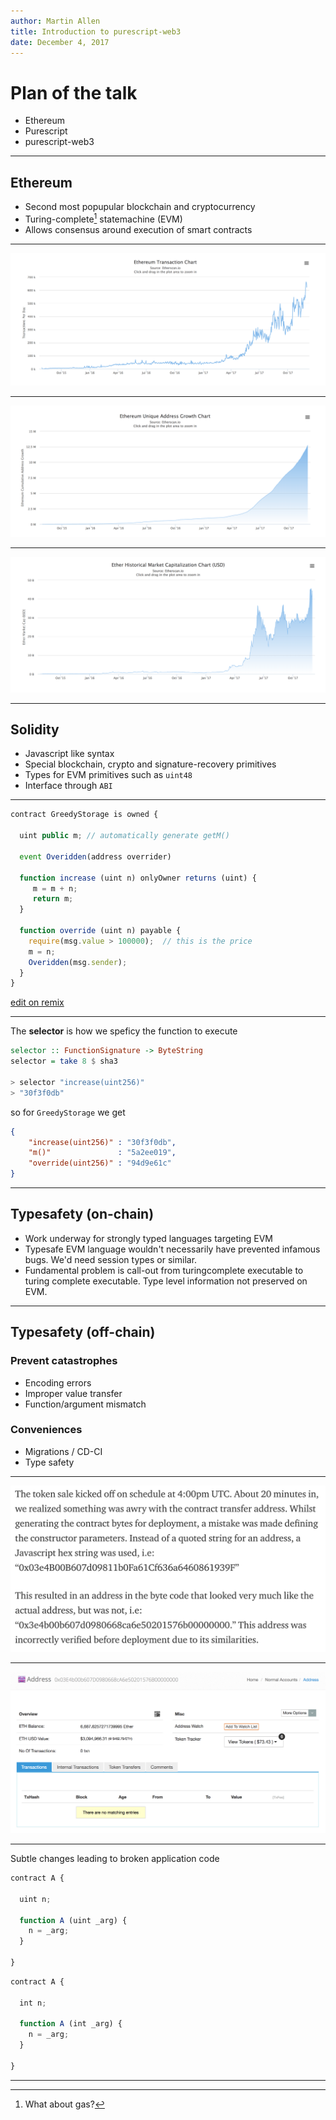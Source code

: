 ```yaml
---
author: Martin Allen
title: Introduction to purescript-web3
date: December 4, 2017
---
```


# Plan of the talk

* Ethereum
* Purescript
* purescript-web3

---

## Ethereum
- Second most popupular blockchain and cryptocurrency
- Turing-complete[^0] statemachine (EVM)
- Allows consensus around execution of smart contracts

[^0]: What about gas?

---

![source: etherscan.io as of 12/2/2017](images/txs.png)

---

![source: etherscan.io as of 12/2/2017](images/addresses.png)

---

![source: etherscan.io as of 12/2/2017](images/marketcap.png)

---

## Solidity
- Javascript like syntax
- Special blockchain, crypto and signature-recovery primitives
- Types for EVM primitives such as `uint48`
- Interface through `ABI`

---

```javascript
contract GreedyStorage is owned {
  
  uint public m; // automatically generate getM()
  
  event Overidden(address overrider)
  
  function increase (uint n) onlyOwner returns (uint) {
     m = m + n;
     return m;
  }
  
  function override (uint n) payable {
    require(msg.value > 100000);  // this is the price
    m = n;
    Overidden(msg.sender);
  }
}
```

[edit on remix](https://ethereum.github.io/browser-solidity/#version=soljson-v0.4.19+commit.c4cbbb05.js&optimize=undefined&gist=a90b20b6df66c98f7af2f912952d2b7d)

---

The **selector** is how we speficy the function to execute

```haskell
selector :: FunctionSignature -> ByteString
selector = take 8 $ sha3

> selector "increase(uint256)"
> "30f3f0db"
```

so for `GreedyStorage` we get

```json
{
    "increase(uint256)" : "30f3f0db",
    "m()"               : "5a2ee019",
    "override(uint256)" : "94d9e61c"
}
```

---

## Typesafety (on-chain)
- Work underway for strongly typed languages targeting EVM
- Typesafe EVM language wouldn't necessarily have prevented infamous bugs. We'd need session types or similar.
- Fundamental problem is call-out from turingcomplete executable to turing complete executable. Type level information not preserved on EVM.

---

## Typesafety (off-chain)

### Prevent catastrophes

- Encoding errors
- Improper value transfer
- Function/argument mismatch

### Conveniences

- Migrations / CD-CI
- Type safety

---

![REX token sale 7/31/2017](images/rex1.png)

---

![Balance of invalid account](images/rex2.png)

---
Subtle changes leading to broken application code

```javascript
contract A {
  
  uint n;
  
  function A (uint _arg) {
    n = _arg;
  }
  
}
```

```javascript
contract A {

  int n;
  
  function A (int _arg) {
    n = _arg;
  }
  
}
```

---

